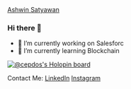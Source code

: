 <div class="badge-base LI-profile-badge" data-locale="en_US" data-size="medium" data-theme="dark" data-type="VERTICAL" data-vanity="ashwin-satyawan" data-version="v1"><a class="badge-base__link LI-simple-link" href="https://in.linkedin.com/in/ashwin-satyawan?trk=profile-badge">Ashwin Satyawan</a></div>
              

### Hi there 👋

- 🔭 I’m currently working on Salesforc
- 🌱 I’m currently learning Blockchain


[![@cepdos's Holopin board](https://holopin.me/cepdos)](https://holopin.io/@cepdos)


Contact Me:
[LinkedIn](https://www.linkedin.com/in/ashwin-satyawan-a98a48103/) [Instagram](https://www.instagram.com/_.sketchstagram._/) 

